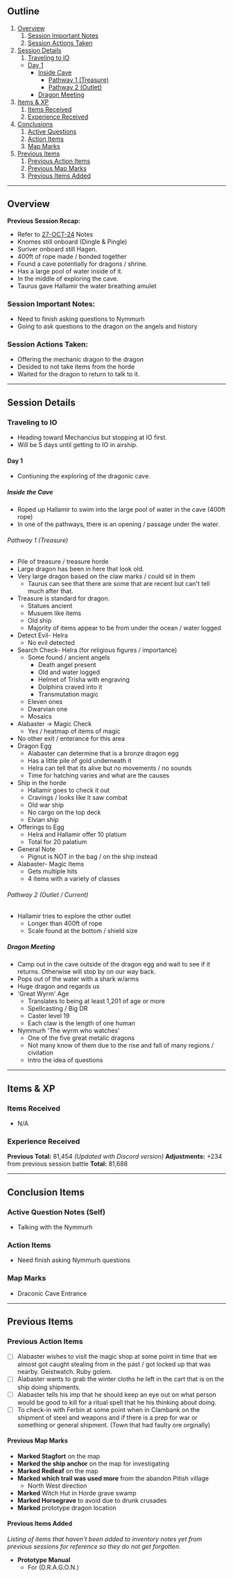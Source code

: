 ## Outline
1. [Overview](Overview)
   1. [Session Important Notes](#session-important-notes)
   2. [Session Actions Taken](#session-actions-taken)
2. [Session Details](#session-details)
   1. [Traveling to IO](#traveling-to-io)
     - [Day 1](#day-1)
       - [Inside Cave](#inside-the-cave)
         - [Pathway 1 (Treasure)](#pathway-1-treasure)
         - [Pathway 2 (Outlet) ](#pathway-2-outlet--current)
       - [Dragon Meeting](#dragon-meeting)
3. [Items & XP](#items--xp)
   1. [Items Received](#items-received)
   2. [Experience Received](#experience-received)
4. [Conclusions](#conclusion-items)
   1. [Active Questions](#active-question-notes-self)
   2. [Action Items](#action-items-(previous))
   3. [Map Marks](#map-marks)
5. [Previous Items](#previous-items)
   1. [Previous Action Items](#previous-action-items)
   2. [Previous Map Marks](#previous-map-marks)
   3. [Previous Items Added](#previous-items-added)
______________________________
## Overview
**Previous Session Recap:**
- Refer to [27-OCT-24](27-OCT-24.md) Notes<br>
- Knomes still onboard (Dingle & Pingle)
- Suriver onboard still Hagen.
- 400ft of rope made / bonded together
- Found a cave potentially for dragons / shrine.
- Has a large pool of water inside of it.
- In the middle of exploring the cave.
- Taurus gave Hallamir the water breathing amulet

### **Session Important Notes:**
- Need to finish asking questions to Nymmurh 
- Going to ask questions to the dragon on the angels and history

### **Session Actions Taken:**
- Offering the mechanic dragon to the dragon 
- Desided to not take items from the horde
- Waited for the dragon to return to talk to it.

_____________________________________
## Session Details
### Traveling to IO
- Heading toward Mechancius but stopping at IO first.
- Will be 5 days until getting to IO in airship.

#### Day 1
- Contiuning the exploring of the dragonic cave.

##### Inside the Cave
- Roped up Hallamir to swim into the large pool of water in the cave (400ft rope)
- In one of the pathways, there is an opening / passage under the water.

###### Pathway 1 (Treasure)
- Pile of treasure / treasure horde 
- Large dragon has been in here that look old. 
- Very large dragon based on the claw marks / could sit in them
  - Taurus can see that there are some that are recent but can't tell much after that. 
- Treasure is standard for dragon.
  - Statues ancient 
  - Musuem like items
  - Old ship
  - Majority of items appear to be from under the ocean / water logged 
- Detect Evil- Helra
  - No evil detected
- Search Check- Helra (for religious figures / importance)
  - Some found / ancient angels
    - Death angel present
    - Old and water logged
    - Helmet of Trisha with engraving 
    - Dolphins craved into it
    - Transmutation magic
  - Eleven ones
  - Dwarvian one
  - Mosaics
- Alabaster -> Magic Check
  - Yes / heatmap of items of magic
- No other exit / enterance for this area
- Dragon Egg
  - Alabaster can determine that is a bronze dragon egg
  - Has a little pile of gold underneath it
  - Helra can tell that its alive but no movements / no sounds
  - Time for hatching varies and what are the causes
- Ship in the horde
  - Hallamir goes to check it out
  - Cravings / looks like it saw combat
  - Old war ship
  - No cargo on the top deck
  - Elvian ship
- Offerings to Egg
  - Helra and Hallamir offer 10 platium 
  - Total for 20 palatium 
- General Note
  - Pignut is NOT in the bag / on the ship instead
- Alabaster- Magic Items
  - Gets multiple hits
  - 4 items with a variety of classes
###### Pathway 2 (Outlet / Current)
- Hallamir tries to explore the other outlet
  - Longer than 400ft of rope
  - Scale found at the bottom / shield size
##### Dragon Meeting
- Camp out in the cave outside of the dragon egg and wait to see if it returns. Otherwise will stop by on our way back. 
- Pops out of the water with a shark w/arms
- Huge dragon and regards us
- 'Great Wyrm' Age
  - Translates to being at least 1,201 of age or more
  - Spellcasting / Big DR
  - Caster level 19
  - Each claw is the length of one human
- Nymmurh 'The wyrm who watches'
  - One of the five great metalic dragons
  - Not many know of them due to the rise and fall of many regions / civilation 
  - Intro the idea of questions

___________________________________________

## Items & XP
### Items Received
- N/A


### Experience Received
**Previous Total:** 81,454 _(Updated with Discord version)_
**Adjustments:** +234 from previous session battle
**Total:** 81,688

_________________________________
## Conclusion Items
### Active Question Notes (Self)
- Talking with the Nymmurh 

### Action Items
- Need finish asking Nymmurh questions

### Map Marks
- Draconic Cave Entrance 

---------------------------------
## Previous Items
### Previous Action Items
- [ ] Alabaster wishes to visit the magic shop at some point in time that we almost got caught stealing from in the past / got locked up that was nearby. Geistwatch. Ruby golem.
- [ ] Alabaster wants to grab the winter cloths he left in the cart that is on the ship doing shipments.
- [ ] Alabaster tells his imp that he should keep an eye out on what person would be good to kill for a ritual spell that he his thinking about doing. 
- [ ] To check-in with Ferbin at some point when in Clambank on the shipment of steel and weapons and if there is a prep for war or something or general shipment. (Town that had faulty ore orginally)

#### Previous Map Marks
- **Marked Stagfort** on the map
- **Marked the ship anchor** on the map for investigating
- **Marked Redleaf** on the map
- **Marked which trail was used more** from the abandon Pitish village
  - North West direction
- **Marked** Witch Hut in Horde grave swamp
- **Marked Horsegrave** to avoid due to drunk crusades 
- **Marked** prototype dragon location

#### Previous Items Added
_Listing of items that haven't been added to inventory notes yet from previous sessions for reference so they do not get forgotten._
- **Prototype Manual** 
  - For (D.R.A.G.O.N.)